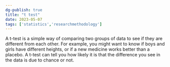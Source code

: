 ```yaml
---  
dg-publish: true  
title: "t test"  
date: 2023-05-07  
tags: ['statistics','researchmethodology']  
---  
```

  
A t-test is a simple way of comparing two groups of data to see if they are different from each other. For example, you might want to know if boys and girls have different heights, or if a new medicine works better than a placebo. A t-test can tell you how likely it is that the difference you see in the data is due to chance or not.